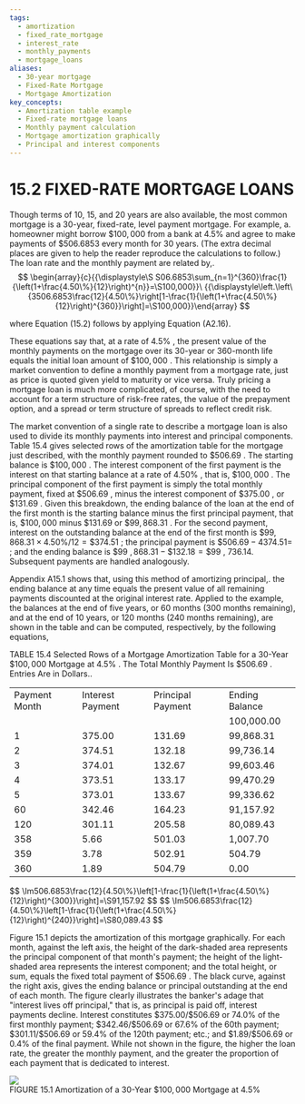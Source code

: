 ```yaml
---
tags:
  - amortization
  - fixed_rate_mortgage
  - interest_rate
  - monthly_payments
  - mortgage_loans
aliases:
  - 30-year mortgage
  - Fixed-Rate Mortgage
  - Mortgage Amortization
key_concepts:
  - Amortization table example
  - Fixed-rate mortgage loans
  - Monthly payment calculation
  - Mortgage amortization graphically
  - Principal and interest components
---
```


# 15.2 FIXED-RATE MORTGAGE LOANS  

Though terms of 10, 15, and 20 years are also available, the most common mortgage is a 30-year, fixed-rate, level payment mortgage. For example, a. homeowner might borrow $\$100,000$ from a bank at $4.5\%$ and agree to make payments of $\$506.6853$ every month for 30 years. (The extra decimal places are given to help the reader reproduce the calculations to follow.) The loan rate and the monthly payment are related by,.  
$$
\begin{array}{c}{{\displaystyle\S S06.6853\sum_{n=1}^{360}\frac{1}{\left(1+\frac{4.50\%}{12}\right)^{n}}=\S100,000}}\ {{\displaystyle\left.\left\{3506.6853\frac{12}{4.50\%}\right[1-\frac{1}{\left(1+\frac{4.50\%}{12}\right)^{360}}\right]=\S100,000}}\end{array}
$$  

where Equation (15.2) follows by applying Equation (A2.16).  

These equations say that, at a rate of $4.5\%$ , the present value of the monthly payments on the mortgage over its 30-year or 360-month life equals the initial loan amount of $\$100,000$ . This relationship is simply a market convention to define a monthly payment from a mortgage rate, just as price is quoted given yield to maturity or vice versa. Truly pricing a mortgage loan is much more complicated, of course, with the need to account for a term structure of risk-free rates, the value of the prepayment option, and a spread or term structure of spreads to reflect credit risk.  

The market convention of a single rate to describe a mortgage loan is also used to divide its monthly payments into interest and principal components. Table 15.4 gives selected rows of the amortization table for the mortgage just described, with the monthly payment rounded to $\$506.69$ . The starting balance is $\$100,000$ . The interest component of the first payment is the interest on that starting balance at a rate of $4.50\%$ , that is, $\$100,000$ . The principal component of the first payment is simply the total monthly payment, fixed at $\$506.69$ , minus the interest component of $\$375.00$ , or $\$131.69$ . Given this breakdown, the ending balance of the loan at the end of the first month is the starting balance minus the first principal payment, that is, $\$100,000$ minus $\$131.69$ or $\$99,868.31$ . For the second payment, interest on the outstanding balance at the end of the first month is $\$99,868.31\times4.50\%/12=\$374.51$ ; the principal payment is $\$506.69-4374.51=$ ; and the ending balance is $\$99$ $,868.31-\$132.18=\$99$ , 736.14. Subsequent payments are handled analogously.  

Appendix A15.1 shows that, using this method of amortizing principal,. the ending balance at any time equals the present value of all remaining payments discounted at the original interest rate. Applied to the example, the balances at the end of five years, or 60 months (300 months remaining), and at the end of 10 years, or 120 months (240 months remaining), are shown in the table and can be computed, respectively, by the following equations,  

TABLE 15.4 Selected Rows of a Mortgage Amortization Table for a 30-Year $\$100,000$ Mortgage at $4.5\%$ . The Total Monthly Payment Is $\$506.69$ . Entries Are in Dollars..   


<html><body><table><tr><td>Payment Month</td><td>Interest Payment</td><td>Principal Payment</td><td>Ending Balance</td></tr><tr><td></td><td></td><td></td><td>100,000.00</td></tr><tr><td>1</td><td>375.00</td><td>131.69</td><td>99,868.31</td></tr><tr><td>2</td><td>374.51</td><td>132.18</td><td>99,736.14</td></tr><tr><td>3</td><td>374.01</td><td>132.67</td><td>99,603.46</td></tr><tr><td>4</td><td>373.51</td><td>133.17</td><td>99,470.29</td></tr><tr><td>5</td><td>373.01</td><td>133.67</td><td>99,336.62</td></tr><tr><td>60</td><td>342.46</td><td>164.23</td><td>91,157.92</td></tr><tr><td>120</td><td>301.11</td><td>205.58</td><td>80,089.43</td></tr><tr><td>358</td><td>5.66</td><td>501.03</td><td>1,007.70</td></tr><tr><td>359</td><td>3.78</td><td>502.91</td><td>504.79</td></tr><tr><td>360</td><td>1.89</td><td>504.79</td><td>0.00</td></tr></table></body></html>  
$$
\Im506.6853\frac{12}{4.50\%}\left[1-\frac{1}{\left(1+\frac{4.50\%}{12}\right)^{300}}\right]=\S91,157.92
$$  
$$
\Im506.6853\frac{12}{4.50\%}\left[1-\frac{1}{\left(1+\frac{4.50\%}{12}\right)^{240}}\right]=\S80,089.43
$$  

Figure 15.1 depicts the amortization of this mortgage graphically. For each month, against the left axis, the height of the dark-shaded area represents the principal component of that month's payment; the height of the light-shaded area represents the interest component; and the total height, or sum, equals the fixed total payment of $\$506.69$ . The black curve, against the right axis, gives the ending balance or principal outstanding at the end of each month. The figure clearly illustrates the banker's adage that "interest lives off principal," that is, as principal is paid off, interest payments decline. Interest constitutes $\$375.00/\$506.69$ or $74.0\%$ of the first monthly payment; $\$342.46/\$506.69$ or $67.6\%$ of the 60th payment; $\$301.11/\$506.69$ or $59.4\%$ of the 120th payment; etc.; and $\$1.89/\$506.69$ or $0.4\%$ of the final payment. While not shown in the figure, the higher the loan rate, the greater the monthly payment, and the greater the proportion of each payment that is dedicated to interest.  

![](a1e21b018fdbdb86fe98a6a38d092043864f482ce79594d92f842795388e008f.jpg)  
FIGURE 15.1 Amortization of a 30-Year $\$100,000$ Mortgage at $4.5\%$
